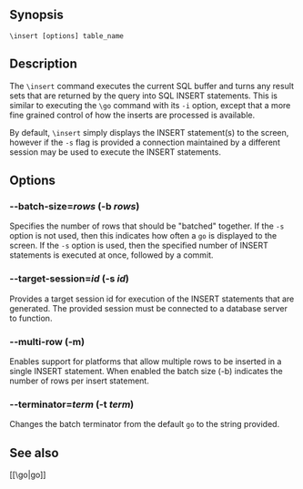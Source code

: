 ## Synopsis

`\insert [options] table_name`
              
## Description

The `\insert` command executes the current SQL buffer and turns any
result sets that are returned by the query into SQL INSERT statements.
This is similar to executing the `\go` command with  its `-i` option, 
except that a more fine grained control of how the inserts are processed
is available.
   
By default, `\insert` simply displays the INSERT statement(s) to the 
screen, however if the `-s` flag is provided a connection maintained
by a different session may be used to execute the INSERT statements.
   
## Options

### --batch-size=*rows* (-b *rows*)

Specifies the number of rows that should be "batched" together. If the 
`-s` option is not used, then this indicates how often a `go` is displayed 
to the screen. If the `-s` option is used, then the specified number of
INSERT statements is executed at once, followed by a commit.
                  
### --target-session=*id* (-s *id*)

Provides a target session id for execution of the INSERT statements that 
are generated.  The provided session must be connected to a database server to
function.

### --multi-row (-m)

Enables support for platforms that allow multiple rows to be inserted in a 
single INSERT statement. When enabled the batch size (-b) indicates the 
number of rows per insert statement.

### --terminator=*term* (-t *term*)

Changes the batch terminator from the default `go` to the string provided.

## See also

[[\go|go]]
